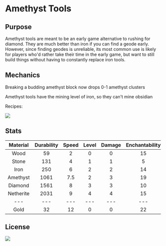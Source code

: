 # Amethyst Tools
## Purpose

Amethyst tools are meant to be an early game alternative to rushing for diamond. They are much better than iron if you can find a geode early. However, since finding geodes is unreliable, its most common use is likely for players who'd rather take their time in the early game, but want to still build things without having to constantly replace iron tools.

## Mechanics
Breaking a budding amethyst block now drops 0-1 amethyst clusters

Amethyst tools have the mining level of iron, so they can't mine obsidian

Recipes:

<img src=https://imgur.com/y8RWDWk.gif>

## Stats

| Material  | Durability | Speed | Level | Damage | Enchantability |
|:---------:|:----------:|:-----:|:-----:|:------:|:--------------:|
|   Wood    |     59     |   2   |   0   |   0    |       15       |
|   Stone   |    131     |   4   |   1   |   1    |       5        |
|   Iron    |    250     |   6   |   2   |   2    |       14       |
| Amethyst  |    1061    |  7.5  |   2   |   3    |       19       |
|  Diamond  |    1561    |   8   |   3   |   3    |       10       |
| Netherite |    2031    |   9   |   4   |   4    |       15       |
|    ---    |    ---     |  ---  |  ---  |  ---   |      ---       |
|   Gold    |     32     |  12   |   0   |   0    |       22       |

## License
[<img src="https://imgur.com/IWZvb2r.png">](https://github.com/Kamorzy/AmethystTools/blob/master/LICENSE)
